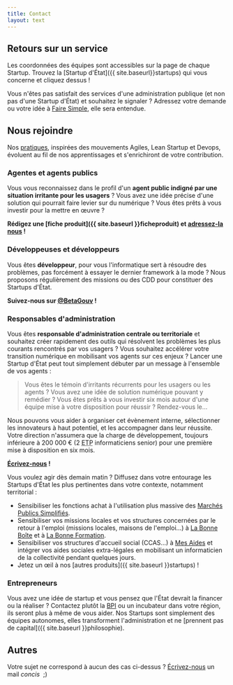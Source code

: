 ```yaml
---
title: Contact
layout: text
---
```


## Retours sur un service

Les coordonnées des équipes sont accessibles sur la page de chaque Startup. Trouvez la [Startup d'État]({{ site.baseurl}}startups) qui vous concerne et cliquez dessus !

Vous n'êtes pas satisfait des services d'une administration publique (et non pas d'une Startup d'État) et souhaitez le signaler ? Adressez votre demande ou votre idée à [Faire Simple](https://www.faire-simple.gouv.fr/), elle sera entendue.


## Nous rejoindre

Nos [pratiques](https://github.com/sgmap/beta.gouv.fr/wiki), inspirées des mouvements Agiles, Lean Startup et Devops, évoluent au fil de nos apprentissages et s'enrichiront de votre contribution.

### Agentes et agents publics

Vous vous reconnaissez dans le profil d'un **agent public indigné par une situation irritante pour les usagers** ? Vous avez une idée précise d'une solution qui pourrait faire levier sur du numérique ? Vous êtes prêts à vous investir pour la mettre en œuvre ?

**Rédigez une [fiche produit]({{ site.baseurl }}ficheproduit) et [adressez-la nous](mailto:recrutement@beta.gouv.fr?subject=Fiche+produit) !**

### Développeuses et développeurs

Vous êtes **développeur**, pour vous l'informatique sert à résoudre des problèmes, pas forcément à essayer le dernier framework à la mode ? Nous proposons régulièrement des missions ou des CDD pour constituer des Startups d'État.

**Suivez-nous sur [@BetaGouv](https://twitter.com/BetaGouv) !**

### Responsables d'administration

Vous êtes **responsable d'administration centrale ou territoriale** et souhaitez créer rapidement des outils qui résolvent les problèmes les plus courants rencontrés par vos usagers ? Vous souhaitez accélérer votre transition numérique en mobilisant vos agents sur ces enjeux ? Lancer une Startup d'État peut tout simplement débuter par un message à l'ensemble de vos agents :

> Vous êtes le témoin d'irritants récurrents pour les usagers ou les agents ? Vous avez une idée de solution numérique pouvant y remédier ? Vous êtes prêts à vous investir six mois autour d'une équipe mise à votre disposition pour réussir ? Rendez-vous le…

Nous pouvons vous aider à organiser cet évènement interne, sélectionner les innovateurs à haut potentiel, et les accompagner dans leur réussite. Votre direction n'assumera que la charge de développement, toujours inférieure à 200 000 € (2 <abbr title="Équivalent Temps Plein">ETP</abbr> informaticiens senior) pour une première mise à disposition en six mois.

**[Écrivez-nous](mailto:recrutement@beta.gouv.fr?subject=Responsable+administratif) !**

Vous voulez agir dès demain matin ? Diffusez dans votre entourage les Startups d'État les plus pertinentes dans votre contexte, notamment territorial :

- Sensibiliser les fonctions achat à l'utilisation plus massive des [Marchés Publics Simplifiés](http://mps.apientreprise.fr/).
- Sensibiliser vos missions locales et vos structures concernées par le retour à l'emploi (missions locales, maisons de l'emploi…) à [La Bonne Boîte](http://labonneboite.pole-emploi.fr/) et à [La Bonne Formation](http://labonneformation.pole-emploi.fr/).
- Sensibiliser vos structures d'accueil social (CCAS…) à [Mes Aides](https://mes-aides.gouv.fr/) et intégrer vos aides sociales extra-légales en mobilisant un informaticien de la collectivité pendant quelques jours.
- Jetez un œil à nos [autres produits]({{ site.baseurl }}startups) !

### Entrepreneurs

Vous avez une idée de startup et vous pensez que l'État devrait la financer ou la réaliser ? Contactez plutôt la [BPI](https://www.bpifrance.fr/) ou un incubateur dans votre région, ils seront plus à même de vous aider. Nos Startups sont simplement des équipes autonomes, elles transforment l'administration et ne [prennent pas de capital]({{ site.baseurl }}philosophie).


## Autres

Votre sujet ne correspond à aucun des cas ci-dessus ? [Écrivez-nous](mailto:contact@beta.gouv.fr?subject=Autre+sujet) un mail _concis_  ;)

